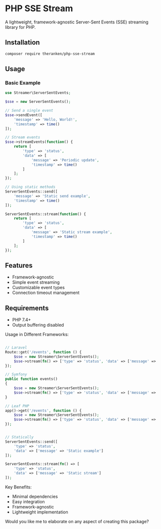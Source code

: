 # PHP SSE Stream

A lightweight, framework-agnostic Server-Sent Events (SSE) streaming library for PHP.

## Installation

```bash
composer require theranken/php-sse-stream
```

## Usage

### Basic Example

```php
use Streamer\ServerSentEvents;

$sse = new ServerSentEvents();

// Send a single event
$sse->sendEvent([
    'message' => 'Hello, World!',
    'timestamp' => time()
]);

// Stream events
$sse->streamEvents(function() {
    return [
        'type' => 'status',
        'data' => [
            'message' => 'Periodic update',
            'timestamp' => time()
        ]
    ];
});

// Using static methods
ServerSentEvents::send([
    'message' => 'Static send example',
    'timestamp' => time()
]);

ServerSentEvents::stream(function() {
    return [
        'type' => 'status',
        'data' => [
            'message' => 'Static stream example',
            'timestamp' => time()
        ]
    ];
});
```

## Features

- Framework-agnostic
- Simple event streaming
- Customizable event types
- Connection timeout management

## Requirements

- PHP 7.4+
- Output buffering disabled


Usage in Different Frameworks:

```php

// Laravel
Route::get('/events', function () {
    $sse = new Streamer\ServerSentEvents();
    $sse->stream(fn() => ['type' => 'status', 'data' => ['message' => 'Laravel']]);
});

// Symfony
public function events()
{
    $sse = new Streamer\ServerSentEvents();
    $sse->stream(fn() => ['type' => 'status', 'data' => ['message' => 'Symfony']]);
}

// Leaf PHP
app()->get('/events', function () {
    $sse = new Streamer\ServerSentEvents();
    $sse->stream(fn() => ['type' => 'status', 'data' => ['message' => 'Leaf']]);
});


// Statically
ServerSentEvents::send([
    'type' => 'status',
    'data' => ['message' => 'Static example']
]);

ServerSentEvents::stream(fn() => [
    'type' => 'status',
    'data' => ['message' => 'Static stream']
]);


```

Key Benefits:
- Minimal dependencies
- Easy integration
- Framework-agnostic
- Lightweight implementation

Would you like me to elaborate on any aspect of creating this package?